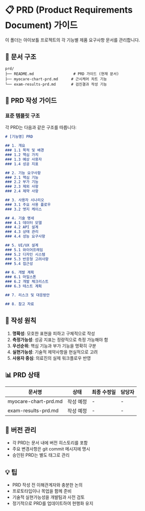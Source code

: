 # 📋 PRD (Product Requirements Document) 가이드

이 폴더는 아이보틀 프로젝트의 각 기능별 제품 요구사항 문서를 관리합니다.

## 📂 문서 구조

```
prd/
├── README.md                  # PRD 가이드 (현재 문서)
├── myocare-chart-prd.md      # 근시케어 차트 기능
└── exam-results-prd.md       # 검진결과 작성 기능
```

## 📝 PRD 작성 가이드

### 표준 템플릿 구조

각 PRD는 다음과 같은 구조를 따릅니다:

```markdown
# [기능명] PRD

## 1. 개요
### 1.1 목적 및 배경
### 1.2 핵심 가치
### 1.3 예상 사용자
### 1.4 성공 지표

## 2. 기능 요구사항
### 2.1 핵심 기능
### 2.2 부가 기능
### 2.3 제외 사항
### 2.4 제약 사항

## 3. 사용자 시나리오
### 3.1 주요 사용 플로우
### 3.2 엣지 케이스

## 4. 기술 명세
### 4.1 데이터 모델
### 4.2 API 설계
### 4.3 상태 관리
### 4.4 성능 요구사항

## 5. UI/UX 설계
### 5.1 와이어프레임
### 5.2 디자인 시스템
### 5.3 반응형 고려사항
### 5.4 접근성

## 6. 개발 계획
### 6.1 마일스톤
### 6.2 개발 체크리스트
### 6.3 테스트 계획

## 7. 리스크 및 대응방안

## 8. 참고 자료
```

## 🎯 작성 원칙

1. **명확성**: 모호한 표현을 피하고 구체적으로 작성
2. **측정가능성**: 성공 지표는 정량적으로 측정 가능해야 함
3. **우선순위**: 핵심 기능과 부가 기능을 명확히 구분
4. **실현가능성**: 기술적 제약사항을 현실적으로 고려
5. **사용자 중심**: 의료진의 실제 워크플로우 반영

## 📊 PRD 상태

| 문서명 | 상태 | 최종 수정일 | 담당자 |
|--------|------|-------------|--------|
| myocare-chart-prd.md | 작성 예정 | - | - |
| exam-results-prd.md | 작성 예정 | - | - |

## 🔄 버전 관리

- 각 PRD는 문서 내에 버전 히스토리를 포함
- 주요 변경사항은 git commit 메시지에 명시
- 승인된 PRD는 별도 태그로 관리

## 💡 팁

- PRD 작성 전 이해관계자와 충분한 논의
- 프로토타입이나 목업을 함께 준비
- 기술적 실현가능성을 개발팀과 사전 검토
- 정기적으로 PRD를 업데이트하여 현행화 유지